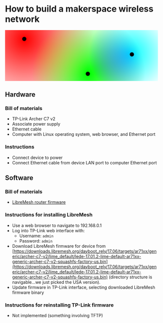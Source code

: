 # How to build a makerspace wireless network

![three colorful gradients representing wireless network signal ranges](assets/colorful-networks.png)

## Hardware

### Bill of materials
* TP-Link Archer C7 v2
* Associate power supply
* Ethernet cable
* Computer with Linux operating system, web browser, and Ethernet port

### Instructions
* Connect device to power
* Connect Ethernet cable from device LAN port to computer Ethernet port


## Software

### Bill of materials
* [LibreMesh router firmware](https://libremesh.org)
    
### Instructions for installing LibreMesh
* Use a web browser to navigate to 192.168.0.1
* Log into TP-Link web interface with:
    * Username: `admin`
    * Password: `admin`
* Download LibreMesh firmware for device from [https://downloads.libremesh.org/dayboot_rely/17.06/targets/ar71xx/generic/archer-c7-v2/lime_default/lede-17.01.2-lime-default-ar71xx-generic-archer-c7-v2-squashfs-factory-us.bin](https://downloads.libremesh.org/dayboot_rely/17.06/targets/ar71xx/generic/archer-c7-v2/lime_default/lede-17.01.2-lime-default-ar71xx-generic-archer-c7-v2-squashfs-factory-us.bin) (directory structure is navigable...we just picked the USA version).
* Update firmware in TP-Link interface, selecting downloaded LibreMesh firmware binary

### Instructions for reinstalling TP-Link firmware
* Not implemented (something involving TFTP)
